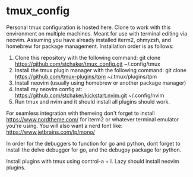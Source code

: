 # tmux_config
Personal tmux configuration is hosted here. Clone to work with this environment on multiple machines. Meant for use with terminal editing via neovim.
Assuming you have already installed iterm2, ohmyzsh, and homebrew for package management.
Installation order is as follows:
  1. Clone this repository with the following command: git clone https://github.com/stchaker/tmux_config.git ~/.config/tmux
  2. Install the tmux plugin manager with the following command: git clone https://github.com/tmux-plugins/tpm ~/.tmux/plugins/tpm
  3. Install neovim (usually using homebrew or another package manager)
  4. Install my neovim config at: https://github.com/stchaker/kickstart.nvim.git ~/.config/nvim
  5. Run tmux and nvim and it should install all plugins should work.

For seamless integration with themeing don't forget to install https://www.nordtheme.com/ for iterm2 or whatever terminal emulator you're using. You will also want a nerd font like: https://www.jetbrains.com/lp/mono/

In order for the debuggers to function for go and python, dont forget to install the delve debugger for go, and the debugpy package for python. 

Install plugins with tmux using control-a + I. Lazy should install neovim plugins.

